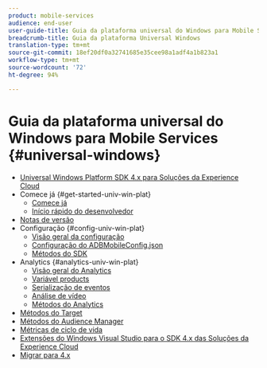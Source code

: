 ```yaml
---
product: mobile-services
audience: end-user
user-guide-title: Guia da plataforma universal do Windows para Mobile Services
breadcrumb-title: Guia da plataforma Universal Windows
translation-type: tm+mt
source-git-commit: 18ef20df0a32741685e35cee98a1adf4a1b823a1
workflow-type: tm+mt
source-wordcount: '72'
ht-degree: 94%

---
```



# Guia da plataforma universal do Windows para Mobile Services {#universal-windows}

+ [Universal Windows Platform SDK 4.x para Soluções da Experience Cloud](overview.md)
+ Comece já {#get-started-univ-win-plat}
   + [Comece já](c-getting-started/c-getting-started.md)
   + [Início rápido do desenvolvedor](c-getting-started/dev-qs.md)
+ [Notas de versão](release-notes.md)
+ Configuração {#config-univ-win-plat}
   + [Visão geral da configuração](c-configuration/c-configuration.md)
   + [Configuração do ADBMobileConfig.json](c-configuration/c.json.md)
   + [Métodos do SDK](c-configuration/methods.md)
+ Analytics {#analytics-univ-win-plat}
   + [Visão geral do Analytics](analytics/analytics.md)
   + [Variável products](analytics/products.md)
   + [Serialização de eventos](analytics/event-serialization.md)
   + [Análise de vídeo](analytics/video-qs.md)
   + [Métodos do Analytics](analytics/analytics-methods.md)
+ [Métodos do Target](target/target-methods.md)
+ [Métodos do Audience Manager](audiencemgmt/audience-manager-methods.md)
+ [Métricas de ciclo de vida](metrics.md)
+ [Extensões do Windows Visual Studio para o SDK 4.x das Soluções da Experience Cloud](extensions/win-vse-4x.md)
+ [Migrar para 4.x](migration-v3.md)

